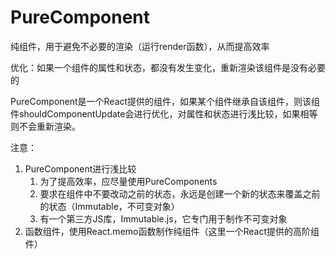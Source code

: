 # PureComponent

纯组件，用于避免不必要的渲染（运行render函数），从而提高效率

优化：如果一个组件的属性和状态，都没有发生变化，重新渲染该组件是没有必要的

PureComponent是一个React提供的组件，如果某个组件继承自该组件，则该组件shouldComponentUpdate会进行优化，对属性和状态进行浅比较，如果相等则不会重新渲染。

注意：

1. PureComponent进行浅比较
    1. 为了提高效率，应尽量使用PureComponents
    2. 要求在组件中不要改动之前的状态，永远是创建一个新的状态来覆盖之前的状态（Immutable，不可变对象）
    3. 有一个第三方JS库，Immutable.js，它专门用于制作不可变对象
2. 函数组件，使用React.memo函数制作纯组件（这里一个React提供的高阶组件）